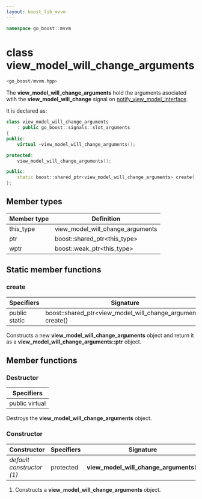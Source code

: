 ```yaml
---
layout: boost_lib_mvvm
---
```


```c++
namespace go_boost::mvvm
```

# class view_model_will_change_arguments

```c++
<go_boost/mvvm.hpp>
```

The **view_model_will_change_arguments** hold the arguments asociated wtih the
**view_model_will_change** signal on
[notify_view_model_interface](./class_notify_view_model_change_interface.html).

It is declared as:

```c++
class view_model_will_change_arguments
    : public go_boost::signals::slot_arguments
{
public:
    virtual ~view_model_will_change_arguments();

protected:
    view_model_will_change_arguments();

public:
    static boost::shared_ptr<view_model_will_change_arguments> create();
};
```

## Member types

Member type | Definition
-|-
this_type | view_model_will_change_arguments
ptr | boost\::shared_ptr\<this_type>
wptr | boost\::weak_ptr\<this_type>

## Static member functions

### create

Specifiers | Signature
-|-
public static | boost\::shared_ptr<view_model_will_change_arguments> create()

Constructs a new **view_model_will_change_arguments** object and return it as a
**view_model_will_change_arguments\::ptr** object.

## Member functions

### Destructor

Specifiers |
-|
public virtual |

Destroys the **view_model_will_change_arguments** object.

### Constructor

Constructor | Specifiers | Signature
-|-|-
*default constructor (1)* | protected | **view_model_will_change_arguments**()

1. Constructs a **view_model_will_change_arguments** object.
